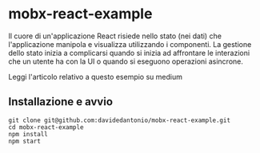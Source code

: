 # mobx-react-example

Il cuore di un'applicazione React risiede nello stato (nei dati) che l'applicazione manipola e visualizza utilizzando i componenti. La gestione dello stato inizia a complicarsi quando si inizia ad affrontare le interazioni che un utente ha con la UI o quando si eseguono operazioni asincrone.

Leggi l'articolo relativo a questo esempio su medium

## Installazione e avvio

```
git clone git@github.com:davidedantonio/mobx-react-example.git
cd mobx-react-example
npm install
npm start
```